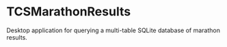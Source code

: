 # TCSMarathonResults
Desktop application for querying a multi-table SQLite database of marathon results.
